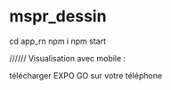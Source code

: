 # mspr_dessin


cd app_rn
npm i 
npm start




//////
Visualisation avec mobile :

télécharger EXPO GO sur votre téléphone
